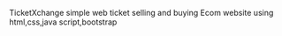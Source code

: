 TicketXchange
simple web ticket selling and buying Ecom website using html,css,java script,bootstrap
